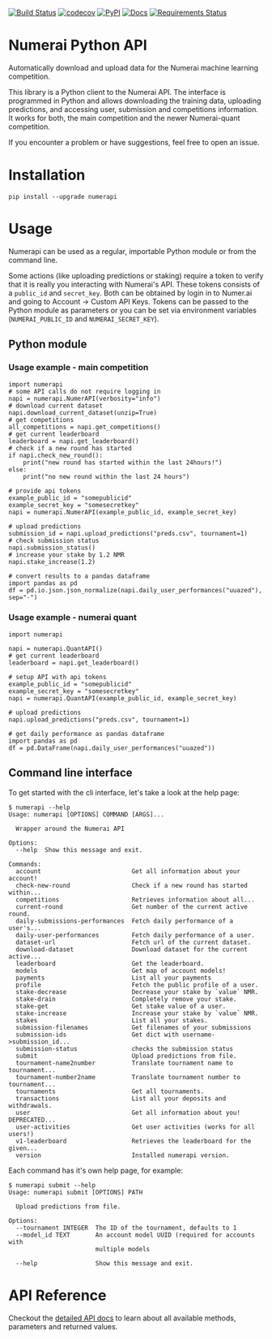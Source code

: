 [![Build Status](https://travis-ci.org/uuazed/numerapi.png)](https://travis-ci.org/uuazed/numerapi)
[![codecov](https://codecov.io/gh/uuazed/numerapi/branch/master/graph/badge.svg)](https://codecov.io/gh/uuazed/numerapi)
[![PyPI](https://img.shields.io/pypi/v/numerapi.svg)](https://pypi.python.org/pypi/numerapi)
[![Docs](https://readthedocs.org/projects/numerapi/badge/?version=stable)](http://numerapi.readthedocs.io/en/stable/?badge=stable)
[![Requirements Status](https://requires.io/github/uuazed/numerapi/requirements.svg?branch=master)](https://requires.io/github/uuazed/numerapi/requirements/?branch=master)

# Numerai Python API
Automatically download and upload data for the Numerai machine learning
competition.

This library is a Python client to the Numerai API. The interface is programmed
in Python and allows downloading the training data, uploading predictions, and
accessing user, submission and competitions information. It works for both, the
main competition and the newer Numerai-quant competition.

If you encounter a problem or have suggestions, feel free to open an issue.

# Installation
`pip install --upgrade numerapi`

# Usage

Numerapi can be used as a regular, importable Python module or from the command
line.

Some actions (like uploading predictions or staking) require a token to verify
that it is really you interacting with Numerai's API. These tokens consists of
a `public_id` and `secret_key`. Both can be obtained by login in to Numer.ai and
going to Account -> Custom API Keys. Tokens can be passed to the Python module
as parameters or you can be set via environment variables (`NUMERAI_PUBLIC_ID`
and `NUMERAI_SECRET_KEY`).

## Python module

### Usage example - main competition

    import numerapi
    # some API calls do not require logging in
    napi = numerapi.NumerAPI(verbosity="info")
    # download current dataset
    napi.download_current_dataset(unzip=True)
    # get competitions
    all_competitions = napi.get_competitions()
    # get current leaderboard
    leaderboard = napi.get_leaderboard()
    # check if a new round has started
    if napi.check_new_round():
        print("new round has started within the last 24hours!")
    else:
        print("no new round within the last 24 hours")

    # provide api tokens
    example_public_id = "somepublicid"
    example_secret_key = "somesecretkey"
    napi = numerapi.NumerAPI(example_public_id, example_secret_key)

    # upload predictions
    submission_id = napi.upload_predictions("preds.csv", tournament=1)
    # check submission status
    napi.submission_status()
    # increase your stake by 1.2 NMR
    napi.stake_increase(1.2)

    # convert results to a pandas dataframe
    import pandas as pd
    df = pd.io.json.json_normalize(napi.daily_user_performances("uuazed"), sep="-")


### Usage example - numerai quant

    import numerapi

    napi = numerapi.QuantAPI()
    # get current leaderboard
    leaderboard = napi.get_leaderboard()

    # setup API with api tokens
    example_public_id = "somepublicid"
    example_secret_key = "somesecretkey"
    napi = numerapi.QuantAPI(example_public_id, example_secret_key)

    # upload predictions
    napi.upload_predictions("preds.csv", tournament=1)

    # get daily performance as pandas dataframe
    import pandas as pd
    df = pd.DataFrame(napi.daily_user_performances("uuazed"))


## Command line interface

To get started with the cli interface, let's take a look at the help page:

    $ numerapi --help
    Usage: numerapi [OPTIONS] COMMAND [ARGS]...

      Wrapper around the Numerai API

    Options:
      --help  Show this message and exit.

    Commands:
      account                         Get all information about your account!
      check-new-round                 Check if a new round has started within...
      competitions                    Retrieves information about all...
      current-round                   Get number of the current active round.
      daily-submissions-performances  Fetch daily performance of a user's...
      daily-user-performances         Fetch daily performance of a user.
      dataset-url                     Fetch url of the current dataset.
      download-dataset                Download dataset for the current active...
      leaderboard                     Get the leaderboard.
      models                          Get map of account models!
      payments                        List all your payments
      profile                         Fetch the public profile of a user.
      stake-decrease                  Decrease your stake by `value` NMR.
      stake-drain                     Completely remove your stake.
      stake-get                       Get stake value of a user.
      stake-increase                  Increase your stake by `value` NMR.
      stakes                          List all your stakes.
      submission-filenames            Get filenames of your submissions
      submission-ids                  Get dict with username->submission_id...
      submission-status               checks the submission status
      submit                          Upload predictions from file.
      tournament-name2number          Translate tournament name to tournament...
      tournament-number2name          Translate tournament number to tournament...
      tournaments                     Get all tournaments.
      transactions                    List all your deposits and withdrawals.
      user                            Get all information about you! DEPRECATED...
      user-activities                 Get user activities (works for all users!)
      v1-leaderboard                  Retrieves the leaderboard for the given...
      version                         Installed numerapi version.


Each command has it's own help page, for example:

    $ numerapi submit --help
    Usage: numerapi submit [OPTIONS] PATH

      Upload predictions from file.

    Options:
      --tournament INTEGER  The ID of the tournament, defaults to 1
      --model_id TEXT       An account model UUID (required for accounts with
                            multiple models

      --help                Show this message and exit.


# API Reference

Checkout the [detailed API docs](http://numerapi.readthedocs.io/en/latest/api/numerapi.html#module-numerapi.numerapi)
to learn about all available methods, parameters and returned values.
